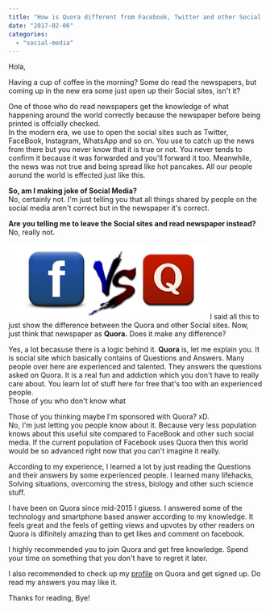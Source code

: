 ```yaml
---
title: "How is Quora different from Facebook, Twitter and other Social Media?"
date: "2017-02-06"
categories: 
  - "social-media"
---
```


Hola,  
  
Having a cup of coffee in the morning? Some do read the newspapers, but coming up in the new era some just open up their Social sites, isn't it?  
  
  
One of those who do read newspapers get the knowledge of what happening around the world correctly because the newspaper before being printed is offcially checked.  
In the modern era, we use to open the social sites such as Twitter, FaceBook, Instagram, WhatsApp and so on. You use to catch up the news from there but you never know that it is true or not. You never tends to confirm it because it was forwarded and you'll forward it too. Meanwhile, the news was not true and being spread like hot pancakes. All our people aorund the world is effected just like this.  
  
**So, am I making joke of Social Media?**  
No, certainly not. I'm just telling you that all things shared by people on the social media aren't correct but in the newspaper it's correct.  
  
**Are you telling me to leave the Social sites and read newspaper instead?**  
No, really not.  
  
[![](images/fb-vs-q1.png)](https://1.bp.blogspot.com/-kBmO99hHWZ0/WJhjZ7zlkBI/AAAAAAAAEzk/2dhhXzT54iAjk3gymwAYtG1ZYxKaJRzlwCLcB/s1600/fb-vs-q1.png)I said all this to just show the difference between the Quora and other Social sites. Now, just think that newspaper as **Quora.** Does it make any difference?  
  
Yes, a lot becasuse there is a logic behind it. **Quora** is, let me explain you. It is social site which basically contains of Questions and Answers. Many people over here are experienced and talented. They answers the questions asked on Quora. It is a real fun and addiction which you don't have to really care about. You learn lot of stuff here for free that's too with an experienced people.  
Those of you who don't know what  
  
Those of you thinking maybe I'm sponsored with Quora? xD.  
No, I'm just letting you people know about it. Because very less population knows about this useful site compared to FaceBook and other such social media. If the current population of Facebook uses Quora then this world would be so advanced right now that you can't imagine it really.  
  
According to my experience, I learned a lot by just reading the Questions and their answers by some experienced people. I learned many lifehacks, Solving situations, overcoming the stress, biology and other such science stuff.  
  
I have been on Quora since mid-2015 I giuess. I answered some of the technology and smartphone based answer according to my knowledge. It feels great and the feels of getting views and upvotes by other readers on Quora is difinitely amazing than to get likes and comment on facebook.  
  
I highly recommended you to join Quora and get free knowledge. Spend your time on something that you don't have to regret it later.  
  
I also recommended to check up my [profile](https://www.quora.com/profile/Emad-Mohd-1) on Quora and get signed up. Do read my answers you may like it.  
  
Thanks for reading, Bye!
